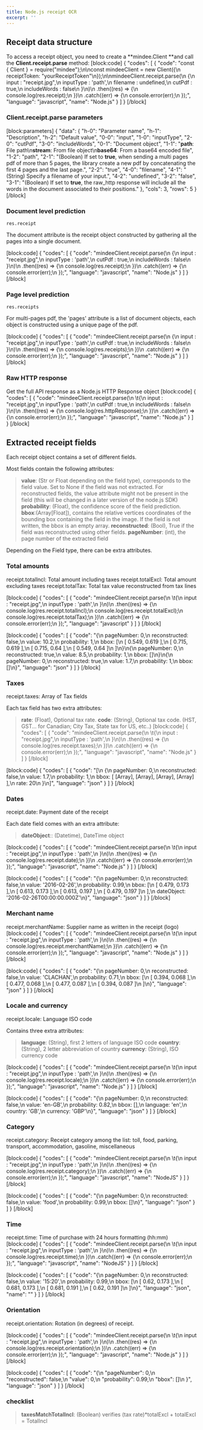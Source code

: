 ```yaml
---
title: Node.js receipt OCR
excerpt: ''
---
```

## Receipt data structure


To access a receipt object, you need to create a **mindee.Client **and call the **Client.receipt.parse** method:
[block:code]
{
  "codes": [
    {
      "code": "const { Client } = require(\"mindee\");\n\nconst mindeeClient = new Client({\n  receiptToken: \"yourReceiptToken\"\n});\n\nmindeeClient.receipt.parse(\n    {\n        input : \"receipt.jpg\",\n        inputType : 'path',\n        filename : undefined,\n        cutPdf : true,\n        includeWords : false\n    }\n)\n    .then((res) => {\n        console.log(res.receipt);\n    })\n    .catch((err) => {\n        console.error(err);\n    });",
      "language": "javascript",
      "name": "Node.js"
    }
  ]
}
[/block]

### Client.receipt.parse parameters
[block:parameters]
{
  "data": {
    "h-0": "Parameter name",
    "h-1": "Description",
    "h-2": "Default value",
    "0-0": "input",
    "1-0": "inputType",
    "2-0": "cutPdf",
    "3-0": "includeWords",
    "0-1": "Document object",
    "1-1": "**path**: File path\n**stream**: From file object\n**base64**: From a base64 encoded file",
    "1-2": "path",
    "2-1": "(Boolean) If set to **true**, when sending a multi pages pdf of more than 5 pages, the library create a new pdf by concatenating the first 4 pages and the last page.",
    "2-2": "true",
    "4-0": "filename",
    "4-1": "(String) Specify a filename of your input.",
    "4-2": "undefined",
    "3-2": "false",
    "3-1": "(Boolean) If set to **true**, the raw_http response will include all the words in the document associated to their positions."
  },
  "cols": 3,
  "rows": 5
}
[/block]
### Document level prediction

```res.receipt```

The document attribute is the receipt object constructed by gathering all the pages into a single document.


[block:code]
{
  "codes": [
    {
      "code": "mindeeClient.receipt.parse(\n    {\n        input : \"receipt.jpg\",\n        inputType : 'path',\n        cutPdf : true,\n        includeWords : false\n    }\n)\n    .then((res) => {\n        console.log(res.receipt);\n    })\n    .catch((err) => {\n        console.error(err);\n    });",
      "language": "javascript",
      "name": "Node.js"
    }
  ]
}
[/block]
### Page level prediction

```res.receipts```

For multi-pages pdf, the 'pages' attribute is a list of document objects, each object is constructed using a unique page of the pdf.


[block:code]
{
  "codes": [
    {
      "code": "mindeeClient.receipt.parse(\n    {\n        input : \"receipt.jpg\",\n        inputType : 'path',\n        cutPdf : true,\n        includeWords : false\n    }\n)\n  .then((res) => {\n    console.log(res.receipts);\n  })\n  .catch((err) => {\n    console.error(err);\n  });",
      "language": "javascript",
      "name": "Node.js"
    }
  ]
}
[/block]
### Raw HTTP response

Get the full API response as a Node.js HTTP Response object
[block:code]
{
  "codes": [
    {
      "code": "mindeeClient.receipt.parse(\n  \t{\n        input : \"receipt.jpg\",\n        inputType : 'path',\n        cutPdf : true,\n        includeWords : false\n    }\n)\n  .then((res) => {\n    console.log(res.httpResponse);\n  })\n  .catch((err) => {\n    console.error(err);\n  });",
      "language": "javascript",
      "name": "Node.js"
    }
  ]
}
[/block]

## Extracted receipt fields

Each receipt object contains a set of different fields.

Most fields contain the following attributes:

>**value**: (Str or Float depending on the field type), corresponds to the field value. Set to None if the field was not extracted. For reconstructed fields, the value attribute might not be present in the field (this will be changed in a later version of the node.js SDK)
>**probability**: (Float), the confidence score of the field prediction.
>**bbox**:(Array[Float]), contains the relative vertices coordinates of the bounding box containing the field in the image. If the field is not written, the bbox is an empty array. 
>**reconstructed**: (Bool), True if the field was reconstructed using other fields.
>**pageNumber**: (int), the page number of the extracted field
 

Depending on the Field type, there can be extra attributes.

### Total amounts

receipt.totalIncl: Total amount including taxes
receipt.totalExcl: Total amount excluding taxes
receipt.totalTax: Total tax value reconstructed from tax lines

[block:code]
{
  "codes": [
    {
      "code": "mindeeClient.receipt.parse(\n  \t{\n        input : \"receipt.jpg\",\n        inputType : 'path',\n    }\n)\n  .then((res) => {\n    console.log(res.receipt.totalIncl);\n    console.log(res.receipt.totalExcl);\n    console.log(res.receipt.totalTax);\n  })\n  .catch((err) => {\n    console.error(err);\n  });",
      "language": "javascript"
    }
  ]
}
[/block]

[block:code]
{
  "codes": [
    {
      "code": "{\n  pageNumber: 0,\n  reconstructed: false,\n  value: 10.2,\n  probability: 1,\n  bbox: [\n    [ 0.549, 0.619 ],\n    [ 0.715, 0.619 ],\n    [ 0.715, 0.64 ],\n    [ 0.549, 0.64 ]\n  ]\n}\n{\n  pageNumber: 0,\n  reconstructed: true,\n  value: 8.5,\n  probability: 1,\n  bbox: []\n}\n{\n  pageNumber: 0,\n  reconstructed: true,\n  value: 1.7,\n  probability: 1,\n  bbox: []\n}",
      "language": "json"
    }
  ]
}
[/block]
 

### Taxes

receipt.taxes: Array of Tax fields

Each tax field has two extra attributes:

> **rate**: (Float), Optional tax rate.
> **code**: (String), Optional tax code. (HST, GST... for Canadian; City Tax, State tax for US, etc..)
[block:code]
{
  "codes": [
    {
      "code": "mindeeClient.receipt.parse(\n  \t{\n        input : \"receipt.jpg\",\n        inputType : 'path',\n    }\n)\n  .then((res) => {\n    console.log(res.receipt.taxes);\n  })\n  .catch((err) => {\n    console.error(err);\n  });",
      "language": "javascript",
      "name": "Node.js"
    }
  ]
}
[/block]

[block:code]
{
  "codes": [
    {
      "code": "[\n  {\n    pageNumber: 0,\n    reconstructed: false,\n    value: 1.7,\n    probability: 1,\n    bbox: [ [Array], [Array], [Array], [Array] ],\n    rate: 20\n  }\n]",
      "language": "json"
    }
  ]
}
[/block]
### Dates
 
receipt.date: Payment date of the receipt

Each date field comes with an extra attribute:

> **dateObject**:: (Datetime), DateTime object 
 
[block:code]
{
  "codes": [
    {
      "code": "mindeeClient.receipt.parse(\n  \t{\n        input : \"receipt.jpg\",\n        inputType : 'path',\n    }\n)\n  .then((res) => {\n    console.log(res.receipt.date);\n  })\n  .catch((err) => {\n    console.error(err);\n  });",
      "language": "javascript",
      "name": "Node.js"
    }
  ]
}
[/block]

[block:code]
{
  "codes": [
    {
      "code": "{\n  pageNumber: 0,\n  reconstructed: false,\n  value: '2016-02-26',\n  probability: 0.99,\n  bbox: [\n    [ 0.479, 0.173 ],\n    [ 0.613, 0.173 ],\n    [ 0.613, 0.197 ],\n    [ 0.479, 0.197 ]\n  ],\n  dateObject: '2016-02-26T00:00:00.000Z'\n}",
      "language": "json"
    }
  ]
}
[/block]
 
### Merchant name
 
receipt.merchantName: Supplier name as written in the receipt (logo)
[block:code]
{
  "codes": [
    {
      "code": "mindeeClient.receipt.parse(\n  \t{\n        input : \"receipt.jpg\",\n        inputType : 'path',\n    }\n)\n  .then((res) => {\n    console.log(res.receipt.merchantName);\n  })\n  .catch((err) => {\n    console.error(err);\n  });",
      "language": "javascript",
      "name": "Node.js"
    }
  ]
}
[/block]

[block:code]
{
  "codes": [
    {
      "code": "{\n  pageNumber: 0,\n  reconstructed: false,\n  value: 'CLACHAN',\n  probability: 0.71,\n  bbox: [\n    [ 0.394, 0.068 ],\n    [ 0.477, 0.068 ],\n    [ 0.477, 0.087 ],\n    [ 0.394, 0.087 ]\n  ]\n}",
      "language": "json"
    }
  ]
}
[/block]
 
### Locale and currency
 

receipt.locale: Language ISO code

Contains three extra attributes:
> **language**: (String), first 2 letters of language ISO code
> **country**: (String), 2 letter abbreviation of country 
> **currency**: (String), ISO currency code
 

[block:code]
{
  "codes": [
    {
      "code": "mindeeClient.receipt.parse(\n  \t{\n        input : \"receipt.jpg\",\n        inputType : 'path',\n    }\n)\n  .then((res) => {\n    console.log(res.receipt.locale);\n  })\n  .catch((err) => {\n    console.error(err);\n  });",
      "language": "javascript",
      "name": "Node.js"
    }
  ]
}
[/block]

[block:code]
{
  "codes": [
    {
      "code": "{\n  pageNumber: 0,\n  reconstructed: false,\n  value: 'en-GB',\n  probability: 0.82,\n  bbox: [],\n  language: 'en',\n  country: 'GB',\n  currency: 'GBP'\n}",
      "language": "json"
    }
  ]
}
[/block]
 

 

### Category

receipt.category: Receipt category among the list:  toll, food, parking, transport, accommodation, gasoline, miscellaneous


[block:code]
{
  "codes": [
    {
      "code": "mindeeClient.receipt.parse(\n  \t{\n        input : \"receipt.jpg\",\n        inputType : 'path',\n    }\n)\n  .then((res) => {\n    console.log(res.receipt.category);\n  })\n  .catch((err) => {\n    console.error(err);\n  });",
      "language": "javascript",
      "name": "NodeJS"
    }
  ]
}
[/block]

[block:code]
{
  "codes": [
    {
      "code": "{\n  pageNumber: 0,\n  reconstructed: false,\n  value: 'food',\n  probability: 0.99,\n  bbox: []\n}",
      "language": "json"
    }
  ]
}
[/block]

### Time

receipt.time: Time of purchase with 24 hours formatting (hh:mm)
[block:code]
{
  "codes": [
    {
      "code": "mindeeClient.receipt.parse(\n  \t{\n        input : \"receipt.jpg\",\n        inputType : 'path',\n    }\n)\n  .then((res) => {\n    console.log(res.receipt.time);\n  })\n  .catch((err) => {\n    console.error(err);\n  });",
      "language": "javascript",
      "name": "NodeJS"
    }
  ]
}
[/block]

[block:code]
{
  "codes": [
    {
      "code": "{\n  pageNumber: 0,\n  reconstructed: false,\n  value: '15:20',\n  probability: 0.99,\n  bbox: [\n    [ 0.62, 0.173 ],\n    [ 0.681, 0.173 ],\n    [ 0.681, 0.191 ],\n    [ 0.62, 0.191 ]\n  ]\n}",
      "language": "json",
      "name": ""
    }
  ]
}
[/block]

### Orientation

receipt.orientation: Rotation (in degrees) of receipt.


[block:code]
{
  "codes": [
    {
      "code": "mindeeClient.receipt.parse(\n  \t{\n        input : \"receipt.jpg\",\n        inputType : 'path',\n    }\n)\n  .then((res) => {\n    console.log(res.receipt.orientation);\n  })\n  .catch((err) => {\n    console.error(err);\n  });",
      "language": "javascript",
      "name": "Node.js"
    }
  ]
}
[/block]

[block:code]
{
  "codes": [
    {
      "code": "{\n    \"pageNumber\": 0,\n    \"reconstructed\": false,\n    \"value\": 0,\n    \"probability\": 0.99,\n    \"bbox\": []\n  }",
      "language": "json"
    }
  ]
}
[/block]


### checklist

> **taxesMatchTotalIncl**: (Boolean) verifies (tax rate)*totalExcl + totalExcl = TotalIncl